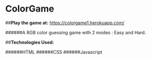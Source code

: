# **ColorGame**

##**Play the game at:** https://colorgame1.herokuapp.com/

######A RGB color guessing game with 2 modes : Easy and Hard.

##**Technologies Used:**

######HTML
######CSS
######Javascript





